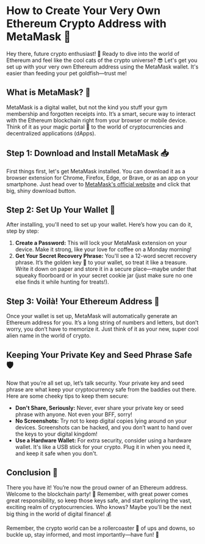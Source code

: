 # How to Create Your Very Own Ethereum Crypto Address with MetaMask 🚀

Hey there, future crypto enthusiast! 🌟 Ready to dive into the world of Ethereum and feel like the cool cats of the crypto universe? 😎 Let's get you set up with your very own Ethereum address using the MetaMask wallet. It's easier than feeding your pet goldfish—trust me!

## What is MetaMask? 🦊

MetaMask is a digital wallet, but not the kind you stuff your gym membership and forgotten receipts into. It’s a smart, secure way to interact with the Ethereum blockchain right from your browser or mobile device. Think of it as your magic portal 🚪 to the world of cryptocurrencies and decentralized applications (dApps).

## Step 1: Download and Install MetaMask 📥

First things first, let's get MetaMask installed. You can download it as a browser extension for Chrome, Firefox, Edge, or Brave, or as an app on your smartphone. Just head over to [MetaMask's official website](https://metamask.io/) and click that big, shiny download button.

## Step 2: Set Up Your Wallet 🔑

After installing, you'll need to set up your wallet. Here’s how you can do it, step by step:

1. **Create a Password:** This will lock your MetaMask extension on your device. Make it strong, like your love for coffee on a Monday morning!
2. **Get Your Secret Recovery Phrase:** You'll see a 12-word secret recovery phrase. It’s the golden key 🔑 to your wallet, so treat it like a treasure. Write it down on paper and store it in a secure place—maybe under that squeaky floorboard or in your secret cookie jar (just make sure no one else finds it while hunting for treats!).

## Step 3: Voilà! Your Ethereum Address 🎉

Once your wallet is set up, MetaMask will automatically generate an Ethereum address for you. It’s a long string of numbers and letters, but don’t worry, you don’t have to memorize it. Just think of it as your new, super cool alien name in the world of crypto.

## Keeping Your Private Key and Seed Phrase Safe 🛡️

Now that you’re all set up, let’s talk security. Your private key and seed phrase are what keep your cryptocurrency safe from the baddies out there. Here are some cheeky tips to keep them secure:

- **Don't Share, Seriously:** Never, ever share your private key or seed phrase with anyone. Not even your BFF, sorry!
- **No Screenshots:** Try not to keep digital copies lying around on your devices. Screenshots can be hacked, and you don’t want to hand over the keys to your digital kingdom!
- **Use a Hardware Wallet:** For extra security, consider using a hardware wallet. It's like a USB stick for your crypto. Plug it in when you need it, and keep it safe when you don't.

## Conclusion 🌈

There you have it! You’re now the proud owner of an Ethereum address. Welcome to the blockchain party! 🎈 Remember, with great power comes great responsibility, so keep those keys safe, and start exploring the vast, exciting realm of cryptocurrencies. Who knows? Maybe you'll be the next big thing in the world of digital finance! 💰

Remember, the crypto world can be a rollercoaster 🎢 of ups and downs, so buckle up, stay informed, and most importantly—have fun! 🎉
